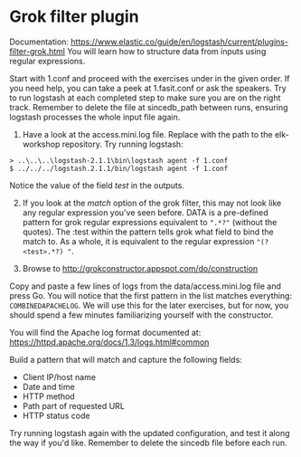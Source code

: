 # Grok filter plugin

Documentation: https://www.elastic.co/guide/en/logstash/current/plugins-filter-grok.html
You will learn how to structure data from inputs using regular expressions.

Start with 1.conf and proceed with the exercises under in the given order.
If you need help, you can take a peek at 1.fasit.conf or ask the speakers.
Try to run logstash at each completed step to make sure you are on the right track.
Remember to delete the file at sincedb_path between runs, ensuring logstash processes the whole input file again.

1. Have a look at the access.mini.log file. Replace <path to elk-workshop> with the path to the elk-workshop repository. Try running logstash:

  ```
  > ..\..\..\logstash-2.1.1\bin\logstash agent -f 1.conf
  $ ../../../logstash.2.1.1/bin/logstash agent -f 1.conf
  ```
  
  Notice the value of the field *test* in the outputs.

2. If you look at the *match* option of the grok filter, this may not look like any regular expression you've seen before. DATA is a pre-defined pattern for grok regular expressions equivalent to `".*?"` (without the quotes). The :test within the pattern tells grok what field to bind the match to. As a whole, it is equivalent to the regular expression `"(?<test>.*?) "`.

3. Browse to http://grokconstructor.appspot.com/do/construction

  Copy and paste a few lines of logs from the data/access.mini.log file and press Go. You will notice that the first pattern in the list matches everything: `COMBINEDAPACHELOG`. We will use this for the later exercises, but for now, you should spend a few minutes familiarizing yourself with the constructor.

  You will find the Apache log format documented at:  https://httpd.apache.org/docs/1.3/logs.html#common

  Build a pattern that will match and capture the following fields:
  - Client IP/host name
  - Date and time
  - HTTP method
  - Path part of requested URL
  - HTTP status code

  Try running logstash again with the updated configuration, and test it along the way if you'd like. Remember to delete the sincedb file before each run.
